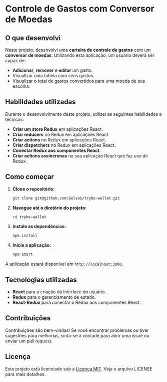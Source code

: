 # Controle de Gastos com Conversor de Moedas

## O que desenvolvi

Neste projeto, desenvolvi uma **carteira de controle de gastos** com um **conversor de moedas**. Utilizando esta aplicação, um usuário deverá ser capaz de:

- **Adicionar**, **remover** e **editar** um gasto.
- Visualizar uma tabela com seus gastos.
- Visualizar o total de gastos convertidos para uma moeda de sua escolha.

## Habilidades utilizadas

Durante o desenvolvimento deste projeto, utilizei as seguintes habilidades e técnicas:

- **Criar um store Redux** em aplicações React.
- **Criar reducers** no Redux em aplicações React.
- **Criar actions** no Redux em aplicações React.
- **Criar dispatchers** no Redux em aplicações React.
- **Conectar Redux aos componentes React**.
- **Criar actions assíncronas** na sua aplicação React que faz uso de Redux.

## Como começar

1. **Clone o repositório:**

   ```bash
   git clone git@github.com:GelsoS/trybe-wallet.git
   ```

2. **Navegue até o diretório do projeto:**

   ```bash
   cd trybe-wallet
   ```

3. **Instale as dependências:**

   ```bash
   npm install
   ```

4. **Inicie a aplicação:**

   ```bash
   npm start
   ```

A aplicação estará disponível em `http://localhost:3000`.

## Tecnologias utilizadas

- **React** para a criação da interface do usuário.
- **Redux** para o gerenciamento de estado.
- **React-Redux** para conectar o Redux aos componentes React.

## Contribuições

Contribuições são bem-vindas! Se você encontrar problemas ou tiver sugestões para melhorias, sinta-se à vontade para abrir uma issue ou enviar um pull request.

## Licença

Este projeto está licenciado sob a [Licença MIT](LICENSE). Veja o arquivo LICENSE para mais detalhes.